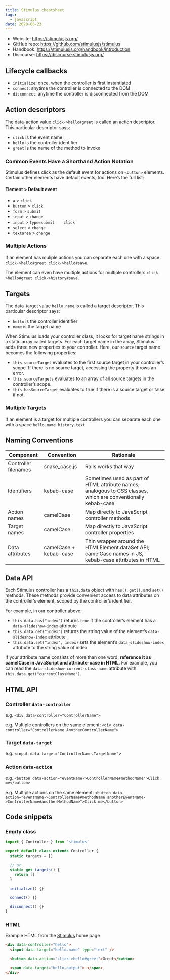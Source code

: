 ```yaml
---
title: Stimulus cheatsheet
tags:
  - javascript
date: 2020-06-23
---
```


- Website: https://stimulusjs.org/
- GitHub repo: https://github.com/stimulusjs/stimulus
- Handbook: https://stimulusjs.org/handbook/introduction
- Discourse: https://discourse.stimulusjs.org/

## Lifecycle callbacks

- `initialize`: once, when the controller is first instantiated
- `connect`: anytime the controller is connected to the DOM
- `disconnect`: anytime the controller is disconnected from the DOM

## Action descriptors

The data-action value `click->hello#greet` is called an action descriptor. This particular descriptor says:

- `click` is the event name
- `hello` is the controller identifier
- `greet` is the name of the method to invoke

### Common Events Have a Shorthand Action Notation

Stimulus defines click as the default event for actions on `<button>` elements. Certain other elements have default events, too. Here’s the full list:

#### Element > Default event

- `a` > `click`
- `button` > `click`
- `form` > `submit`
- `input` > `change`
- `input` > `type=submit	click`
- `select` > `change`
- `textarea` > `change`

### Multiple Actions

If an element has muliple actions you can separate each one with a space `click->hello#greet click->hello#save`.

The element can even have multiple actions for multiple controllers `click->hello#greet click->history#save`.

## Targets

The data-target value `hello.name` is called a target descriptor. This particular descriptor says:

- `hello` is the controller identifier
- `name` is the target name

When Stimulus loads your controller class, it looks for target name strings in a static array called targets. For each target name in the array, Stimulus adds three new properties to your controller. Here, our `source` target name becomes the following properties:

- `this.sourceTarget` evaluates to the first source target in your controller’s scope. If there is no source target, accessing the property throws an error.
- `this.sourceTargets` evaluates to an array of all source targets in the controller’s scope.
- `this.hasSourceTarget` evaluates to true if there is a source target or false if not.

### Multiple Targets

If an element is a target for multiple controllers you can separate each one with a space `hello.name history.text`

## Naming Conventions

| Component            | Convention             | Rationale                                                                                                     |
| -------------------- | ---------------------- | ------------------------------------------------------------------------------------------------------------- |
| Controller filenames | snake_case.js          | Rails works that way                                                                                          |
| Identifiers          | kebab-case             | Sometimes used as part of HTML attribute names; analogous to CSS classes, which are conventionally kebab-case |
| Action names         | camelCase              | Map directly to JavaScript controller methods                                                                 |
| Target names         | camelCase              | Map directly to JavaScript controller properties                                                              |
| Data attributes      | camelCase + kebab-case | Thin wrapper around the HTMLElement.dataSet API; camelCase names in JS, kebab-case attributes in HTML         |

## Data API

Each Stimulus controller has a `this.data` object with `has()`, `get()`, and `set()` methods. These methods provide convenient access to data attributes on the controller’s element, scoped by the controller’s identifier.

For example, in our controller above:

- `this.data.has("index")` returns `true` if the controller’s element has a `data-slideshow-index` attribute
- `this.data.get("index")` returns the string value of the element’s `data-slideshow-index` attribute
- `this.data.set("index", index)` sets the element’s `data-slideshow-index` attribute to the string value of index

If your attribute name consists of more than one word, **reference it as camelCase in JavaScript and attribute-case in HTML**. For example, you can read the `data-slideshow-current-class-name` attribute with `this.data.get("currentClassName")`.

## HTML API

### Controller `data-controller`

e.g. `<div data-controller="ControllerName">`

e.g. Multiple controllers on the same element: `<div data-controller="ControllerName AnotherControllerName">`

### Target `data-target`

e.g. `<input data-target="ControllerName.TargetName"`>

### Action `data-action`

e.g. `<button data-action="eventName->ControllerName#methodName">Click me</button>`

e.g. Multiple actions on the same element: `<button data-action="eventName->ControllerName#methodName anotherEventName->ControllerName#anotherMethodName">Click me</button>`

## Code snippets

### Empty class

```js
import { Controller } from 'stimulus'

export default class extends Controller {
  static targets = []

  // or
  static get targets() {
    return []
  }

  initialize() {}

  connect() {}

  disconnect() {}
}
```

### HTML

Example HTML from the [Stimulus](https://stimulusjs.org/) home page

```html
<div data-controller="hello">
  <input data-target="hello.name" type="text" />

  <button data-action="click->hello#greet">Greet</button>

  <span data-target="hello.output"> </span>
</div>
```
